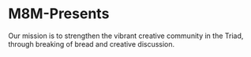 M8M-Presents
============

Our mission is to strengthen the vibrant creative community in the Triad, through breaking of bread and creative discussion. 